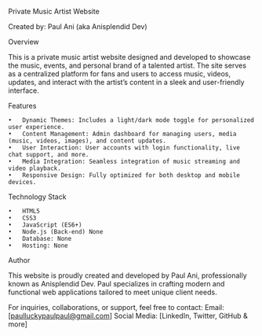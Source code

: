 Private Music Artist Website

Created by: Paul Ani (aka Anisplendid Dev)

Overview

This is a private music artist website designed and developed to showcase the music, events, and personal brand of a talented artist. The site serves as a centralized platform for fans and users to access music, videos, updates, and interact with the artist’s content in a sleek and user-friendly interface.

Features

	•	Dynamic Themes: Includes a light/dark mode toggle for personalized user experience.
	•	Content Management: Admin dashboard for managing users, media (music, videos, images), and content updates.
	•	User Interaction: User accounts with login functionality, live chat support, and more.
	•	Media Integration: Seamless integration of music streaming and video playback.
	•	Responsive Design: Fully optimized for both desktop and mobile devices.

Technology Stack

	•	HTML5
	•	CSS3
	•	JavaScript (ES6+)
	•	Node.js (Back-end) None
	•	Database: None
	•	Hosting: None

Author

This website is proudly created and developed by Paul Ani, professionally known as Anisplendid Dev. Paul specializes in crafting modern and functional web applications tailored to meet unique client needs.

For inquiries, collaborations, or support, feel free to contact:
Email: [paulluckypaulpaul@gmail.com]
Social Media: [LinkedIn, Twitter,  GitHub & more]